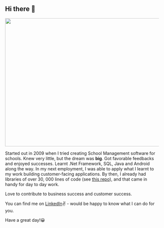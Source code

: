## Hi there 👋


<img  src="https://camo.githubusercontent.com/a4c584bce1c41271485d28f92aaf9f581b3c88b68ca723b6edfd58b4ba988c2b/68747470733a2f2f63646e2e6472696262626c652e636f6d2f75736572732f313138373833362f73637265656e73686f74732f363533393432392f70726f6772616d65722e676966" width="1000px" height="420px">

<p>Started out in 2009 when I tried creating School Management software for schools. Knew very little, but the dream was <strong>big</strong>. Got favorable feedbacks and enjoyed successes. Learnt .Net Framework, SQL, Java and Android along the way. In my next employment, I was able to apply what I learnt to my work building customer-facing applications. By then, I already had libraries of over 30, 000 lines of code (see <a href="https://github.com/tundeadetunji/all_modules" target="blank">this repo</a>), and that came in handy for day to day work.</p>

<p>Love to contribute to business success and customer success.</p>

<p>You can find me on <a href="https://www.linkedin.com/in/tundeadetunji/" target="blank">LinkedIn</a>✌ - would be happy to know what I can do for you.</p> 

<p>Have a great day!😀</p>







<!--
**tundeadetunji/tundeadetunji** is a ✨ _special_ ✨ repository because its `README.md` (this file) appears on your GitHub profile.

Here are some ideas to get you started:

- 🔭 I’m currently working on ...
- 🌱 I’m currently learning ...
- 👯 I’m looking to collaborate on ...
- 🤔 I’m looking for help with ...
- 💬 Ask me about ...
- 📫 How to reach me: ...
- 😄 Pronouns: ...
- ⚡ Fun fact: ...
-->
